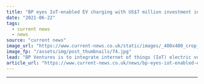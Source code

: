 ```yaml
---
title: "BP eyes IoT-enabled EV charging with US$7 million investment in IoTecha"
date: "2021-06-22"
tags: 
  - current news
  - news
source: "current news"
image_url: "https://www.current-news.co.uk/static/images/_400x400_crop_center-center/electric-vehicle-charging-image-BP-Pulse.jpg"
image_fp: "/assets/img/post_thumbnails/74.jpg"
lead: "​BP Ventures is to integrate internet of things (IoT) electric vehicle (EV) charging firm IoTecha’s products into its EV infrastructure following a US$7 million (£5 million) investment."
article_url: "https://www.current-news.co.uk/news/bp-eyes-iot-enabled-ev-charging-with-us-7-million-investment-in-iotecha?utm_source=rss-feeds&utm_medium=rss&utm_campaign=rss"
---
```


---
